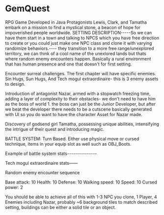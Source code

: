# GemQuest
RPG Game Developed in Java
Protagonists Lewis, Clark, and Tamatha embark on a mission to find a mystical stone, a beacon of hope for impoverished people worldwide.
SETTING DESCRIPTION-----So we can have them start in a town and talking to NPCS which you have free direction to create or you could just make one NPC class and clone it with varying randomize behaviors.---- they transition to a more free range/unexplored territory, we can think of a cool name of the unexlored lands but thats where random enemy encounters happen. Basically a rural environment that has human presence and one that doesn't for first setting.


Encounter surreal challenges. The first chapter will have specific enemies. Sin Hugs, Sun Hugs, And Tech mogul extraordinaire- this is 3 enemy assets to design.

Introduction of antagonist Nazar, armed with a stopwatch freezing time, adding a layer of complexity to their obstacles- we don't need to have him as the boss of world 1. the boss can just be the Junior Developer, but after we beat the developer there needs to be a cutscene basically generated with UI so you do want to have the character Asset for Nazar made.

Discovery of godsend girl Tamatha, possessing unique abilities, intensifying the intrigue of their quest and introducing magic.


BATTLE SYSTEM: Turn Based. Either use physical move or cursed technique, items in your equip slot as well such as OBJ_Boots.

Example of battle system stats---------------

Tech mogul extraordinaire stats——


Random enemy encounter sequence

Base attack: 10
Health: 10
Defense: 10
Walking speed: 10
Speed: 10
Cursed power: 2



You should be able to achieve all of this with 1-3 NPC you clone, 1 Player, 4 Enemies including Nazar, probably ~6 background tiles to match described setting, buildings can be either a solid tile or an object.

